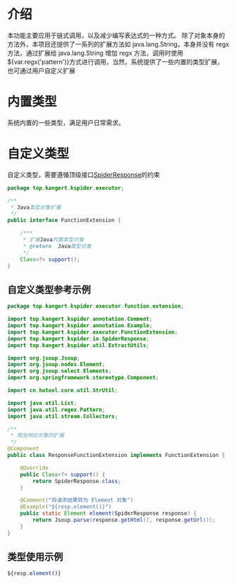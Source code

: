 # 介绍

本功能主要应用于链式调用，以及减少编写表达式的一种方式。
除了对象本身的方法外，本项目还提供了一系列的扩展方法如 java.lang.String，本身并没有 regx 方法，通过扩展给 java.lang.String 增加 regx 方法，调用时使用${var.regx('pattern')}方式进行调用，当然，系统提供了一些内置的类型扩展，也可通过用户自定义扩展

# 内置类型

系统内置的一些类型，满足用户日常需求。

# 自定义类型

自定义类型，需要遵循顶级接口[SpiderResponse](https://github.com/kkangert/kspider/blob/main/kspider-api/src/main/java/top/kangert/kspider/executor/FunctionExtension.java)的约束

```java
package top.kangert.kspider.executor;

/**
 * Java类型对象扩展
 */
public interface FunctionExtension {

    /***
     * 扩展Java内置类型对象
     * @return  Java类型对象
     */
    Class<?> support();
}
```

## 自定义类型参考示例
```java
package top.kangert.kspider.executor.function.extension;

import top.kangert.kspider.annotation.Comment;
import top.kangert.kspider.annotation.Example;
import top.kangert.kspider.executor.FunctionExtension;
import top.kangert.kspider.io.SpiderResponse;
import top.kangert.kspider.util.ExtractUtils;

import org.jsoup.Jsoup;
import org.jsoup.nodes.Element;
import org.jsoup.select.Elements;
import org.springframework.stereotype.Component;

import cn.hutool.core.util.StrUtil;

import java.util.List;
import java.util.regex.Pattern;
import java.util.stream.Collectors;

/**
 * 爬虫响应对象的扩展
 */
@Component
public class ResponseFunctionExtension implements FunctionExtension {

    @Override
    public Class<?> support() {
        return SpiderResponse.class;
    }

    @Comment("将请求结果转为 Element 对象")
    @Example("${resp.element()}")
    public static Element element(SpiderResponse response) {
        return Jsoup.parse(response.getHtml(), response.getUrl());
    }
}
```

## 类型使用示例
```JavaScript
${resp.element()}
```